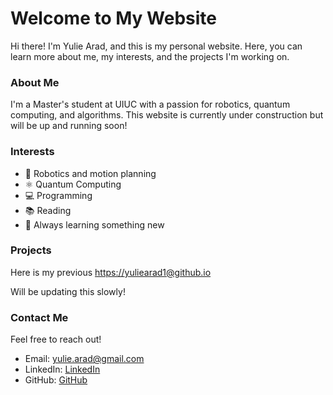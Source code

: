 # Welcome to My Website

Hi there! I'm Yulie Arad, and this is my personal website. Here, you can learn more about me, my interests, and the projects I'm working on.

### About Me
I'm a Master's student at UIUC with a passion for robotics, quantum computing, and algorithms. This website is currently under construction but will be up and running soon! 

### Interests
- 🚀 Robotics and motion planning
- ⚛️ Quantum Computing 
- 💻 Programming 
- 📚 Reading 
- 🌱 Always learning something new  

### Projects
Here is my previous [https://yuliearad1@github.io](https://yuliearad1.github.io/)

Will be updating this slowly!

### Contact Me
Feel free to reach out!  
- Email: [yulie.arad@gmail.com](mailto:yulie.arad@gmail.com)
- LinkedIn: [LinkedIn](https://www.linkedin.com/in/yuliearad/)
- GitHub: [GitHub](https://github.com/yuliearad)


